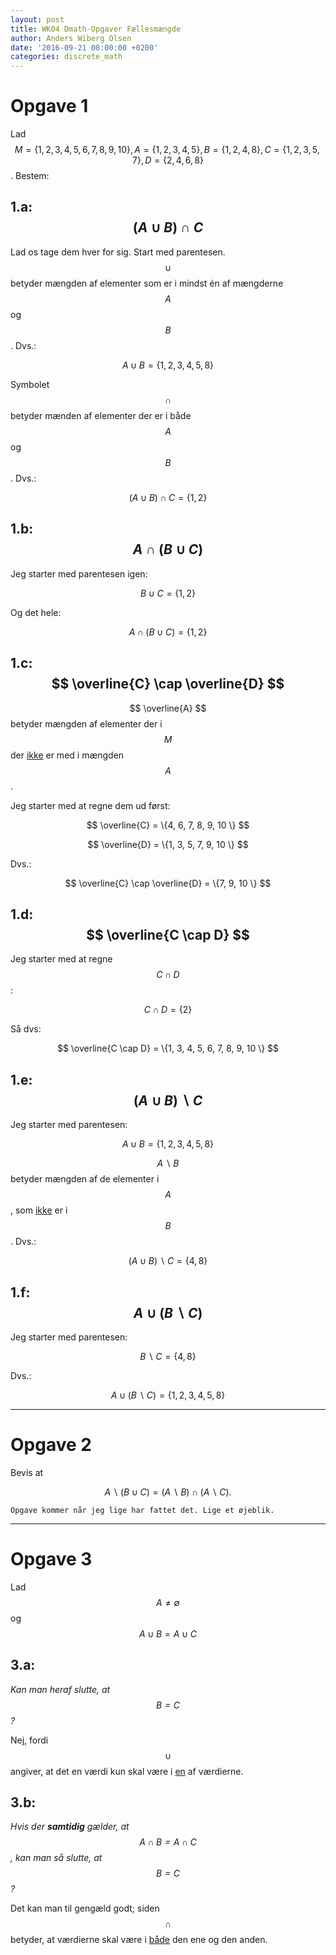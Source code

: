 ```yaml
---
layout: post
title: WK04 Dmath-Opgaver Fællesmængde
author: Anders Wiberg Olsen
date: '2016-09-21 08:00:00 +0200'
categories: discrete_math
---
```


# Opgave 1

Lad $$ M = \{1, 2, 3, 4, 5, 6, 7, 8, 9, 10 \}, A = \{1, 2, 3, 4, 5 \}, B = \{1, 2, 4, 8 \}, C = \{1, 2, 3, 5, 7 \}, D = \{2, 4 ,6 ,8 \} $$. Bestem:

## 1.a: $$ (A \cup B) \cap C $$

Lad os tage dem hver for sig. Start med parentesen. $$ \cup $$ betyder mængden af elementer som er i mindst én af mængderne $$ A $$ og $$ B $$. Dvs.:

$$ A \cup B = \{1, 2, 3, 4, 5, 8 \} $$

Symbolet $$ \cap $$ betyder mænden af elementer der er i både $$ A $$ og $$ B $$. Dvs.:

$$ (A \cup B) \cap C = \{1, 2 \} $$

## 1.b: $$ A \cap (B \cup C) $$

Jeg starter med parentesen igen:

$$ B \cup C  = \{1, 2 \} $$

Og det hele:

$$ A \cap (B \cup C) = \{1, 2 \} $$

## 1.c: $$ \overline{C} \cap \overline{D} $$

$$ \overline{A} $$ betyder mængden af elementer der i $$ M $$ der <u>ikke</u> er med i mængden $$ A $$.

Jeg starter med at regne dem ud først:

$$ \overline{C} = \{4, 6, 7, 8, 9, 10 \}  $$

$$ \overline{D} = \{1, 3, 5, 7, 9, 10 \} $$

Dvs.:

$$ \overline{C} \cap \overline{D} = \{7, 9, 10 \} $$

## 1.d: $$ \overline{C \cap D}  $$

Jeg starter med at regne $$ C \cap D $$:

$$ C \cap D = \{2 \} $$

Så dvs:

$$ \overline{C \cap D} = \{1, 3, 4, 5, 6, 7, 8, 9, 10 \}  $$

## 1.e: $$ (A \cup B) \backslash C $$

Jeg starter med parentesen:

$$ A \cup B = \{1, 2, 3, 4, 5, 8 \} $$

$$ A \backslash B $$ betyder mængden af de elementer i $$ A $$, som <u>ikke</u> er i $$ B $$. Dvs.:

$$ (A \cup B) \backslash C = \{4, 8 \} $$

## 1.f: $$ A \cup (B \backslash C) $$

Jeg starter med parentesen:

$$ B \backslash C = \{4, 8 \} $$

Dvs.:

$$ A \cup (B \backslash C) = \{1, 2, 3, 4, 5, 8\} $$

<hr/>

# Opgave 2

Bevis at

$$ A \backslash(B \cup C) = (A \backslash B) \cap (A \backslash C). $$

```Opgave kommer når jeg lige har fattet det. Lige et øjeblik.```

<hr />

# Opgave 3

Lad $$ A \ne \emptyset $$ og $$ A \cup B = A \cup C $$

## 3.a:

_Kan man heraf slutte, at $$ B = C $$?_

Nej, fordi $$ \cup $$ angiver, at det en værdi kun skal være i <u>en</u> af værdierne.

## 3.b:

_Hvis der <b>samtidig</b> gælder, at $$ A \cap B = A \cap C $$, kan man så slutte, at $$ B = C $$?_

Det kan man til gengæld godt; siden $$ \cap $$ betyder, at værdierne skal være i <u>både</u> den ene og den anden.
